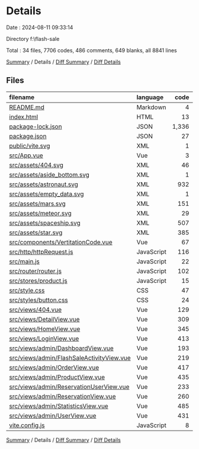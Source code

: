# Details

Date : 2024-08-11 09:33:14

Directory f:\\flash-sale

Total : 34 files,  7706 codes, 486 comments, 649 blanks, all 8841 lines

[Summary](results.md) / Details / [Diff Summary](diff.md) / [Diff Details](diff-details.md)

## Files
| filename | language | code | comment | blank | total |
| :--- | :--- | ---: | ---: | ---: | ---: |
| [README.md](/README.md) | Markdown | 4 | 0 | 4 | 8 |
| [index.html](/index.html) | HTML | 13 | 0 | 1 | 14 |
| [package-lock.json](/package-lock.json) | JSON | 1,336 | 0 | 1 | 1,337 |
| [package.json](/package.json) | JSON | 27 | 0 | 1 | 28 |
| [public/vite.svg](/public/vite.svg) | XML | 1 | 0 | 0 | 1 |
| [src/App.vue](/src/App.vue) | Vue | 3 | 0 | 1 | 4 |
| [src/assets/404.svg](/src/assets/404.svg) | XML | 46 | 1 | 2 | 49 |
| [src/assets/aside_bottom.svg](/src/assets/aside_bottom.svg) | XML | 1 | 0 | 0 | 1 |
| [src/assets/astronaut.svg](/src/assets/astronaut.svg) | XML | 932 | 1 | 2 | 935 |
| [src/assets/empty_data.svg](/src/assets/empty_data.svg) | XML | 1 | 0 | 0 | 1 |
| [src/assets/mars.svg](/src/assets/mars.svg) | XML | 151 | 1 | 2 | 154 |
| [src/assets/meteor.svg](/src/assets/meteor.svg) | XML | 29 | 1 | 2 | 32 |
| [src/assets/spaceship.svg](/src/assets/spaceship.svg) | XML | 507 | 1 | 2 | 510 |
| [src/assets/star.svg](/src/assets/star.svg) | XML | 385 | 1 | 2 | 388 |
| [src/components/VertitationCode.vue](/src/components/VertitationCode.vue) | Vue | 67 | 27 | 17 | 111 |
| [src/http/httpRequest.js](/src/http/httpRequest.js) | JavaScript | 116 | 18 | 20 | 154 |
| [src/main.js](/src/main.js) | JavaScript | 22 | 3 | 11 | 36 |
| [src/router/router.js](/src/router/router.js) | JavaScript | 102 | 7 | 17 | 126 |
| [src/stores/product.js](/src/stores/product.js) | JavaScript | 15 | 0 | 3 | 18 |
| [src/style.css](/src/style.css) | CSS | 47 | 1 | 13 | 61 |
| [src/styles/button.css](/src/styles/button.css) | CSS | 24 | 0 | 5 | 29 |
| [src/views/404.vue](/src/views/404.vue) | Vue | 129 | 0 | 20 | 149 |
| [src/views/DetailView.vue](/src/views/DetailView.vue) | Vue | 309 | 37 | 56 | 402 |
| [src/views/HomeView.vue](/src/views/HomeView.vue) | Vue | 345 | 57 | 53 | 455 |
| [src/views/LoginView.vue](/src/views/LoginView.vue) | Vue | 413 | 78 | 62 | 553 |
| [src/views/admin/DashboardView.vue](/src/views/admin/DashboardView.vue) | Vue | 193 | 13 | 23 | 229 |
| [src/views/admin/FlashSaleActivityView.vue](/src/views/admin/FlashSaleActivityView.vue) | Vue | 219 | 10 | 29 | 258 |
| [src/views/admin/OrderView.vue](/src/views/admin/OrderView.vue) | Vue | 417 | 28 | 56 | 501 |
| [src/views/admin/ProductView.vue](/src/views/admin/ProductView.vue) | Vue | 435 | 51 | 51 | 537 |
| [src/views/admin/ReservationUserView.vue](/src/views/admin/ReservationUserView.vue) | Vue | 233 | 27 | 34 | 294 |
| [src/views/admin/ReservationView.vue](/src/views/admin/ReservationView.vue) | Vue | 260 | 18 | 35 | 313 |
| [src/views/admin/StatisticsView.vue](/src/views/admin/StatisticsView.vue) | Vue | 485 | 57 | 72 | 614 |
| [src/views/admin/UserView.vue](/src/views/admin/UserView.vue) | Vue | 431 | 47 | 50 | 528 |
| [vite.config.js](/vite.config.js) | JavaScript | 8 | 1 | 2 | 11 |

[Summary](results.md) / Details / [Diff Summary](diff.md) / [Diff Details](diff-details.md)